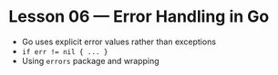 # Lesson 06 — Error Handling in Go

- Go uses explicit error values rather than exceptions
- `if err != nil { ... }`
- Using `errors` package and wrapping
